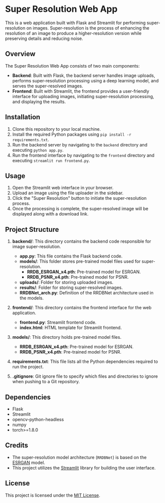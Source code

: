 # Super Resolution Web App

This is a web application built with Flask and Streamlit for performing super-resolution on images. Super-resolution is the process of enhancing the resolution of an image to produce a higher-resolution version while preserving details and reducing noise.

## Overview

The Super Resolution Web App consists of two main components:
- **Backend**: Built with Flask, the backend server handles image uploads, performs super-resolution processing using a deep learning model, and serves the super-resolved images.
- **Frontend**: Built with Streamlit, the frontend provides a user-friendly interface for uploading images, initiating super-resolution processing, and displaying the results.

## Installation

1. Clone this repository to your local machine.
2. Install the required Python packages using `pip install -r requirements.txt`.
3. Run the backend server by navigating to the `backend` directory and executing `python app.py`.
4. Run the frontend interface by navigating to the `frontend` directory and executing `streamlit run frontend.py`.

## Usage

1. Open the Streamlit web interface in your browser.
2. Upload an image using the file uploader in the sidebar.
3. Click the "Super Resolution" button to initiate the super-resolution process.
4. Once the processing is complete, the super-resolved image will be displayed along with a download link.

## Project Structure

1. **backend/**: This directory contains the backend code responsible for image super-resolution.
   - **app.py**: This file contains the Flask backend code.
   - **models/**: This folder stores pre-trained model files used for super-resolution.
     - **RRDB_ESRGAN_x4.pth**: Pre-trained model for ESRGAN.
     - **RRDB_PSNR_x4.pth**: Pre-trained model for PSNR.
   - **uploads/**: Folder for storing uploaded images.
   - **results/**: Folder for storing super-resolved images.
   - **RRDBNet_arch.py**: Definition of the RRDBNet architecture used in the models.

2. **frontend/**: This directory contains the frontend interface for the web application.
   - **frontend.py**: Streamlit frontend code.
   - **index.html**: HTML template for Streamlit frontend.

3. **models/**: This directory holds pre-trained model files.
   - **RRDB_ESRGAN_x4.pth**: Pre-trained model for ESRGAN.
   - **RRDB_PSNR_x4.pth**: Pre-trained model for PSNR.

4. **requirements.txt**: This file lists all the Python dependencies required to run the project.

5. **.gitignore**: Git ignore file to specify which files and directories to ignore when pushing to a Git repository.
   
## Dependencies

- Flask
- Streamlit
- opencv-python-headless
- numpy
- torch>=1.8.0

## Credits

- The super-resolution model architecture (`RRDBNet`) is based on the [ESRGAN](https://arxiv.org/abs/1809.00219) model.
- This project utilizes the [Streamlit](https://streamlit.io/) library for building the user interface.

## License

This project is licensed under the [MIT License](LICENSE).
